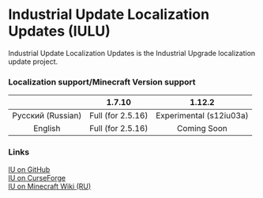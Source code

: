 # Industrial Update Localization Updates (IULU)
Industrial Update Localization Updates is the Industrial Upgrade localization update project. 

### Localization support/Minecraft Version support

|                   | 1.7.10            | 1.12.2 
| :---------------: |:-----------------:| :---------------------:
| Русский (Russian) | Full (for 2.5.16) | Experimental (s12iu03a)
| English           | Full (for 2.5.16) | Coming Soon


### Links
[IU on GitHub](https://github.com/ZelGimi/industrialupgrade "ZelGimi/industrialupgrade")<br>
[IU on CurseForge](https://www.curseforge.com/minecraft/mc-mods/industrial-upgrade "Industrial Upgrade")<br>
[IU on Minecraft Wiki (RU)](https://minecraft.fandom.com/ru/wiki/Industrial_Upgrade "Industrial Upgrade")

